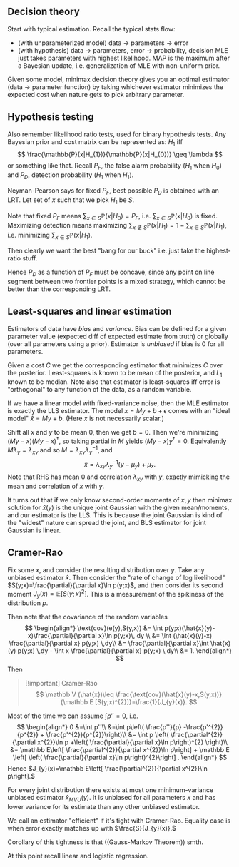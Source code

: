 ## Decision theory
Start with typical estimation. Recall the typical stats flow:
- (with unparameterized model) data -> parameters -> error
- (with hypothesis) data -> parameters, error -> probability, decision
MLE just takes parameters with highest likelihood. MAP is the maximum after a Bayesian update, i.e. generalization of MLE with non-uniform prior.

Given some model, minimax decision theory gives you an optimal estimator (data -> parameter function) by taking whichever estimator minimizes the expected cost when nature gets to pick arbitrary parameter.
## Hypothesis testing
Also remember likelihood ratio tests, used for binary hypothesis tests. Any Bayesian prior and cost matrix can be represented as: $H_{1}$ iff
$$
\frac{\mathbb{P}(x|H_{1})}{\mathbb{P}(x|H_{0})} \geq \lambda
$$
or something like that. Recall $P_{F},$ the false alarm probability ($H_{1}$ when $H_{0}$) and $P_{D},$ detection probability ($H_{1}$ when $H_{1}$).

Neyman-Pearson says for fixed $P_{F},$ best possible $P_{D}$ is obtained with an LRT. Let set of $x$ such that we pick $H_{1}$ be $S$.

Note that fixed $P_{F}$ means $\sum_{x \in S} \mathbb{P}(x|H_{0})=P_{F},$ i.e. $\sum_{x \in S} \mathbb{P}(x|H_{0})$ is fixed. Maximizing detection means maximizing $\sum_{x \not\in S} \mathbb{P}(x|H_{1})=1 - \sum_{x \in S}\mathbb{P}(x|H_{1}),$ i.e. minimizing $\sum_{x \in S} \mathbb{P}(x|H_{1}).$

Then clearly we want the best "bang for our buck" i.e. just take the highest-ratio stuff.

Hence $P_{D}$ as a function of $P_{F}$ must be concave, since any point on line segment between two frontier points is a mixed strategy, which cannot be better than the corresponding LRT.
## Least-squares and linear estimation
Estimators of data have *bias* and *variance*. Bias can be defined for a given parameter value (expected diff of expected estimate from truth) or globally (over all parameters using a prior). Estimator is *unbiased* if bias is $0$ for all parameters.

Given a cost $C$ we get the corresponding estimator that minimizes $C$ over the posterior. Least-squares is known to be mean of the posterior, and $L_{1}$ known to be median. Note also that estimator is least-squares iff error is "orthogonal" to any function of the data, as a random variable.

If we have a linear model with fixed-variance noise, then the MLE estimator is exactly the LLS estimator. The model $x=My+b+\epsilon$ comes with an "ideal model" $\hat{x}=My+b.$ (Here $x$ is not necessarily scalar.)

Shift all $x$ and $y$ to be mean $0$, then we get $b=0.$ Then we're minimizing $(My-x)(My-x)^{\dagger},$ so taking partial in $M$ yields $(My-x)y^{\dagger}=0.$ Equivalently $M\lambda_{y}=\lambda_{xy}$ and so $M=\lambda_{xy}\lambda_{y}^{-1},$ and
$$
\hat{x} = \lambda_{xy}\lambda_{y}^{-1}(y-\mu_{y})+\mu_{x}.
$$
Note that RHS has mean 0 and correlation $\lambda_{xy}$ with $y,$ exactly mimicking the mean and correlation of $x$ with $y$.

It turns out that if we only know second-order moments of $x,y$ then minimax solution for $\hat{x}(y)$ is the unique joint Gaussian with the given mean/moments, and our estimator is the LLS. This is because the joint Gaussian is kind of the "widest" nature can spread the joint, and BLS estimator for joint Gaussian is linear.
## Cramer-Rao
Fix some $x,$ and consider the resulting distribution over $y.$ Take any unbiased estimator $\hat{x}.$ Then consider the "rate of change of log likelihood" $S(y;x)=\frac{\partial}{\partial x}\ln p(y;x)$, and then consider its second moment $J_{y}(x)=\mathbb E [S(y;x)^{2}]$. This is a measurement of the spikiness of the distribution $p.$

Then note that the covariance of the random variables
$$
\begin{align*}
\text{cov}(e(y),S(y,x))
&= \int p(y;x)(\hat{x}(y)-x)\frac{\partial}{\partial x}\ln p(y;x)\, dy \\
&= \int (\hat{x}(y)-x) \frac{\partial}{\partial x} p(y;x) \,dy\\
&= \frac{\partial}{\partial x}\int \hat{x}(y)  p(y;x) \,dy - \int x \frac{\partial}{\partial x} p(y;x) \,dy\\
&= 1.
\end{align*}
$$
Then
> [!important] Cramer-Rao
> $$
> \mathbb V (\hat{x})\leq 
> \frac{\text{cov}(\hat{x}(y)-x,S(y,x))}{\mathbb E [S(y;x)^{2}]}=\frac{1}{J_{y}(x)}.
> $$

Most of the time we can assume $\int p''=0,$ i.e.
$$
\begin{align*}
0
&=\int p''\\
&=\int p\left( \frac{p''}{p} -\frac{p'^{2}}{p^{2}} + \frac{p'^{2}}{p^{2}}\right)\\
&= \int p \left(   \frac{\partial^{2}}{\partial x^{2}}\ln p +\left(   \frac{\partial}{\partial x}\ln p\right)^{2} \right)\\
&= \mathbb E\left[  \frac{\partial^{2}}{\partial x^{2}}\ln p\right]  + \mathbb E \left[  \left(   \frac{\partial}{\partial x}\ln p\right)^{2}\right] .
\end{align*}
$$
Hence $J_{y}(x)=\mathbb E\left[  \frac{\partial^{2}}{\partial x^{2}}\ln p\right].$

For every joint distribution there exists at most one minimum-variance unbiased estimator $\hat{x}_{MVU}(y).$ It is unbiased for all parameters $x$ and has lower variance for its estimate than any other unbiased estimator.

We call an estimator "efficient" if it's tight with Cramer-Rao. Equality case is when error exactly matches up with $\frac{S}{J_{y}(x)}.$

Corollary of this tightness is that ((Gauss-Markov Theorem)) smth.

At this point recall linear and logistic regression.